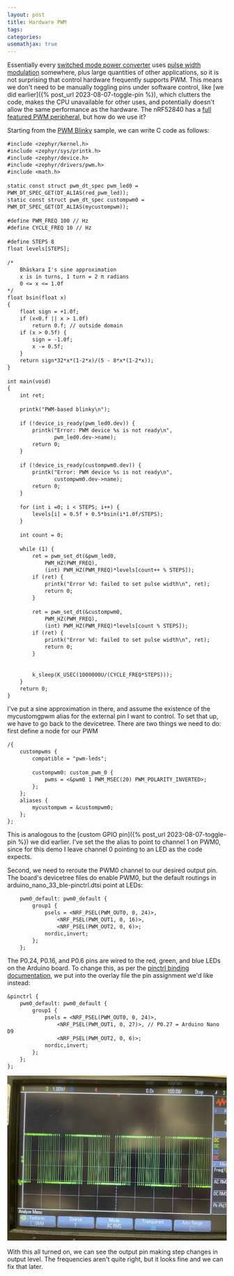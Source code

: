 ```yaml
---
layout: post
title: Hardware PWM
tags: 
categories: 
usemathjax: true
---
```


Essentially every [switched mode power converter](https://en.wikipedia.org/wiki/Switched-mode_power_supply) uses [pulse width modulation](https://en.wikipedia.org/wiki/Pulse-width_modulation) somewhere, plus large quantities of other applications, so it is not surprising that control hardware frequently supports PWM. This means we don't need to be manually toggling pins under software control, like [we did earlier]({% post_url 2023-08-07-toggle-pin %}), which clutters the code, makes the CPU unavailable for other uses, and potentially doesn't allow the same performance as the hardware. The nRF52840 has a [full featured PWM peripheral](https://infocenter.nordicsemi.com/index.jsp?topic=%2Fps_nrf52840%2Fpwm.html&cp=5_0_0_5_16), but how do we use it?

Starting from the [PWM Blinky](https://docs.zephyrproject.org/latest/samples/basic/blinky_pwm/README.html) sample, we can write C code as follows:


```
#include <zephyr/kernel.h>
#include <zephyr/sys/printk.h>
#include <zephyr/device.h>
#include <zephyr/drivers/pwm.h>
#include <math.h>

static const struct pwm_dt_spec pwm_led0 = PWM_DT_SPEC_GET(DT_ALIAS(red_pwm_led));
static const struct pwm_dt_spec custompwm0 = PWM_DT_SPEC_GET(DT_ALIAS(mycustompwm));

#define PWM_FREQ 100 // Hz
#define CYCLE_FREQ 10 // Hz

#define STEPS 8
float levels[STEPS]; 

/*
	Bhāskara I's sine approximation
	x is in turns, 1 turn = 2 π radians
	0 <= x <= 1.0f
*/
float bsin(float x) 
{
	float sign = +1.0f;
	if (x<0.f || x > 1.0f)
		return 0.f; // outside domain
	if (x > 0.5f) {
		sign = -1.0f;
		x -= 0.5f;
	}
	return sign*32*x*(1-2*x)/(5 - 8*x*(1-2*x));
}

int main(void)
{
	int ret;

	printk("PWM-based blinky\n");

	if (!device_is_ready(pwm_led0.dev)) {
		printk("Error: PWM device %s is not ready\n",
		       pwm_led0.dev->name);
		return 0;
	}

	if (!device_is_ready(custompwm0.dev)) {
		printk("Error: PWM device %s is not ready\n",
		       custompwm0.dev->name);
		return 0;
	}

	for (int i =0; i < STEPS; i++) {
		levels[i] = 0.5f + 0.5*bsin(i*1.0f/STEPS);
	}

	int count = 0;
	
	while (1) {
		ret = pwm_set_dt(&pwm_led0, 
			PWM_HZ(PWM_FREQ), 
			(int) PWM_HZ(PWM_FREQ)*levels[count++ % STEPS]);
		if (ret) {
			printk("Error %d: failed to set pulse width\n", ret);
			return 0;
		}

		ret = pwm_set_dt(&custompwm0, 
			PWM_HZ(PWM_FREQ), 
			(int) PWM_HZ(PWM_FREQ)*levels[count % STEPS]);
		if (ret) {
			printk("Error %d: failed to set pulse width\n", ret);
			return 0;
		}


		k_sleep(K_USEC(1000000U/(CYCLE_FREQ*STEPS)));
	}
	return 0;
}
```

I've put a sine approximation in there, and assume the existence of the mycustomgpwm alias for the external pin I want to control. To set that up, we have to go back to the devicetree. There are two things we need to do: first define a node for our PWM

```
/{
    custompwms {
        compatible = "pwm-leds";
    
        custompwm0: custom_pwm_0 {
            pwms = <&pwm0 1 PWM_MSEC(20) PWM_POLARITY_INVERTED>;
        };
    };
    aliases {
        mycustompwm = &custompwm0;
    };
};
```
This is analogous to the [custom GPIO pin]({% post_url 2023-08-07-toggle-pin %}) we did earlier. I've set the the alias to point to channel 1 on PWM0, since for this demo I leave channel 0 pointing to an LED as the code expects.

Second, we need to reroute the PWM0 channel to our desired output pin. The board's devicetree files do enable PWM0, but the default routings in arduino_nano_33_ble-pinctrl.dtsi point at LEDs:

```
    pwm0_default: pwm0_default {
        group1 {
            psels = <NRF_PSEL(PWM_OUT0, 0, 24)>,
                <NRF_PSEL(PWM_OUT1, 0, 16)>,
                <NRF_PSEL(PWM_OUT2, 0, 6)>;
            nordic,invert;
        };
    };
```
The P0.24, P0.16, and P0.6 pins are wired to the red, green, and blue LEDs on the Arduino board. To change this, as per the [pinctrl binding documentation](https://docs.zephyrproject.org/latest/build/dts/api/bindings/pinctrl/nordic,nrf-pinctrl.html), we put into the overlay file the pin assignment we'd like instead:

```
&pinctrl {
    pwm0_default: pwm0_default {
		group1 {
			psels = <NRF_PSEL(PWM_OUT0, 0, 24)>,
				<NRF_PSEL(PWM_OUT1, 0, 27)>, // P0.27 = Arduino Nano D9
				<NRF_PSEL(PWM_OUT2, 0, 6)>;
			nordic,invert;
		};
	};
};
```

![scope image](/assets/spwm1.jpg)

With this all turned on, we can see the output pin making step changes in output level. The frequencies aren't quite right, but it looks fine and we can fix that later.